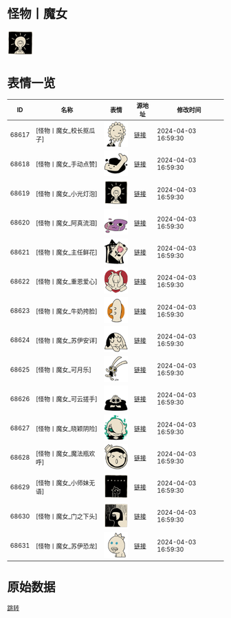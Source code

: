 # 怪物丨魔女

<img src="./cover.png" height="60" alt="cover" />

# 表情一览

|ID|名称|表情|源地址|修改时间|
|----|----|----|----|----|
|68617|[怪物丨魔女_校长抠瓜子]|<img src="./pic/068617_%5B怪物丨魔女_校长抠瓜子%5D.png" height="60" alt="校长抠瓜子"/>|[链接](https://i0.hdslb.com/bfs/garb/29ebc250d8db3dcc02849f08ec6df86a20149ac7.png)|2024-04-03 16:59:30|
|68618|[怪物丨魔女_手动点赞]|<img src="./pic/068618_%5B怪物丨魔女_手动点赞%5D.png" height="60" alt="手动点赞"/>|[链接](https://i0.hdslb.com/bfs/garb/4bb8f92349cafaef574822284a2615892576eb08.png)|2024-04-03 16:59:30|
|68619|[怪物丨魔女_小光灯泡]|<img src="./pic/068619_%5B怪物丨魔女_小光灯泡%5D.png" height="60" alt="小光灯泡"/>|[链接](https://i0.hdslb.com/bfs/garb/632199d00b098b42dea5761cb7addf7da6ea02e8.png)|2024-04-03 16:59:30|
|68620|[怪物丨魔女_阿真流泪]|<img src="./pic/068620_%5B怪物丨魔女_阿真流泪%5D.png" height="60" alt="阿真流泪"/>|[链接](https://i0.hdslb.com/bfs/garb/6ee82b4ad110ff24593a34950b294f20c0e86bdf.png)|2024-04-03 16:59:30|
|68621|[怪物丨魔女_主任鲜花]|<img src="./pic/068621_%5B怪物丨魔女_主任鲜花%5D.png" height="60" alt="主任鲜花"/>|[链接](https://i0.hdslb.com/bfs/garb/f55d907ec4113990dd4f69746a4b792f17ea569f.png)|2024-04-03 16:59:30|
|68622|[怪物丨魔女_重恩爱心]|<img src="./pic/068622_%5B怪物丨魔女_重恩爱心%5D.png" height="60" alt="重恩爱心"/>|[链接](https://i0.hdslb.com/bfs/garb/25601d94696cd3e8657659c7bf66e8cf48d63096.png)|2024-04-03 16:59:30|
|68623|[怪物丨魔女_牛奶挎脸]|<img src="./pic/068623_%5B怪物丨魔女_牛奶挎脸%5D.png" height="60" alt="牛奶挎脸"/>|[链接](https://i0.hdslb.com/bfs/garb/579ecc0340212d671d1f24be1654c2209cee669b.png)|2024-04-03 16:59:30|
|68624|[怪物丨魔女_苏伊安详]|<img src="./pic/068624_%5B怪物丨魔女_苏伊安详%5D.png" height="60" alt="苏伊安详"/>|[链接](https://i0.hdslb.com/bfs/garb/239a470743b864793218a32ce49b5ce13464a381.png)|2024-04-03 16:59:30|
|68625|[怪物丨魔女_可月乐]|<img src="./pic/068625_%5B怪物丨魔女_可月乐%5D.png" height="60" alt="可月乐"/>|[链接](https://i0.hdslb.com/bfs/garb/e8e3a9b69f7cd1d7777c306c8da63eb99c13837a.png)|2024-04-03 16:59:30|
|68626|[怪物丨魔女_可云搓手]|<img src="./pic/068626_%5B怪物丨魔女_可云搓手%5D.png" height="60" alt="可云搓手"/>|[链接](https://i0.hdslb.com/bfs/garb/c56820bc39e8f5070e9f95e052caaeb04443afd5.png)|2024-04-03 16:59:30|
|68627|[怪物丨魔女_晓颖阴险]|<img src="./pic/068627_%5B怪物丨魔女_晓颖阴险%5D.png" height="60" alt="晓颖阴险"/>|[链接](https://i0.hdslb.com/bfs/garb/7b31ff88edce6afafbb38cd021bec753aac268c3.png)|2024-04-03 16:59:30|
|68628|[怪物丨魔女_魔法瓶欢呼]|<img src="./pic/068628_%5B怪物丨魔女_魔法瓶欢呼%5D.png" height="60" alt="魔法瓶欢呼"/>|[链接](https://i0.hdslb.com/bfs/garb/5b6e1cf7bd77a9d615ccf9ec86f9b7f4d1e1e3bc.png)|2024-04-03 16:59:30|
|68629|[怪物丨魔女_小师妹无语]|<img src="./pic/068629_%5B怪物丨魔女_小师妹无语%5D.png" height="60" alt="小师妹无语"/>|[链接](https://i0.hdslb.com/bfs/garb/c6322bbc75a4f56dcdac15b3d6cd5bd63abe3060.png)|2024-04-03 16:59:30|
|68630|[怪物丨魔女_门之下头]|<img src="./pic/068630_%5B怪物丨魔女_门之下头%5D.png" height="60" alt="门之下头"/>|[链接](https://i0.hdslb.com/bfs/garb/f64585c702e551f1d8295f17f246f7f7c06028b7.png)|2024-04-03 16:59:30|
|68631|[怪物丨魔女_苏伊恐龙]|<img src="./pic/068631_%5B怪物丨魔女_苏伊恐龙%5D.png" height="60" alt="苏伊恐龙"/>|[链接](https://i0.hdslb.com/bfs/garb/658550cf1d4d775f436765aee02bf65704e75d2e.png)|2024-04-03 16:59:30|

# 原始数据

[跳转](./raw.json)

